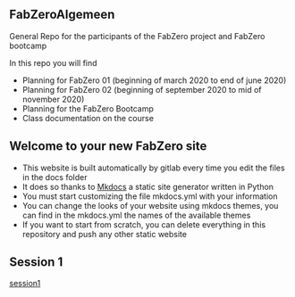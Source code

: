 ## FabZeroAlgemeen

General Repo for the participants of the FabZero project and FabZero bootcamp

In this repo you will find

- Planning for FabZero 01 (beginning of march 2020 to end of june 2020)
- Planning for FabZero 02 (beginning of september 2020 to mid of november 2020)
- Planning for the FabZero Bootcamp
- Class documentation on the course



## Welcome to your new FabZero site

- This website is built automatically by gitlab every time you edit the files in the docs folder
- It does so thanks to [Mkdocs](https://mkdocs.org) a static site generator written in Python
- You must start customizing the file mkdocs.yml with your information
- You can change the looks of your website using mkdocs themes, you can find in the mkdocs.yml the names of the available themes
- If you want to start from scratch, you can delete everything in this repository and push any other static website

## Session 1
[session1](/KasraTabrizi//session1)
